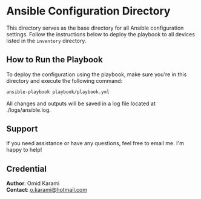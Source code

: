 # Ansible Configuration Directory

This directory serves as the base directory for all Ansible configuration settings. Follow the instructions below to deploy the playbook to all devices listed in the `inventory` directory.

## How to Run the Playbook

To deploy the configuration using the playbook, make sure you're in this directory and execute the following command:

```bash
ansible-playbook playbook/playbook.yml 
```

All changes and outputs will be saved in a log file located at ./logs/ansible.log.

## Support

If you need assistance or have any questions, feel free to email me. I'm happy to help!

## Credential

**Author**: Omid Karami  
**Contact**: [o.karami@hotmail.com](mailto:o.karami@hotmail.com)
